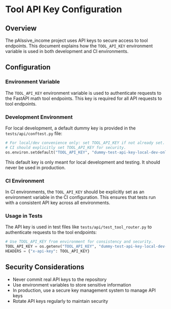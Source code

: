 # Tool API Key Configuration

## Overview

The pAIssive_income project uses API keys to secure access to tool endpoints. This document explains how the `TOOL_API_KEY` environment variable is used in both development and CI environments.

## Configuration

### Environment Variable

The `TOOL_API_KEY` environment variable is used to authenticate requests to the FastAPI math tool endpoints. This key is required for all API requests to tool endpoints.

### Development Environment

For local development, a default dummy key is provided in the `tests/api/conftest.py` file:

```python
# For local/dev convenience only: set TOOL_API_KEY if not already set.
# CI should explicitly set TOOL_API_KEY for security.
os.environ.setdefault("TOOL_API_KEY", "dummy-test-api-key-local-dev-only")
```

This default key is only meant for local development and testing. It should never be used in production.

### CI Environment

In CI environments, the `TOOL_API_KEY` should be explicitly set as an environment variable in the CI configuration. This ensures that tests run with a consistent API key across all environments.

### Usage in Tests

The API key is used in test files like `tests/api/test_tool_router.py` to authenticate requests to the tool endpoints:

```python
# Use TOOL_API_KEY from environment for consistency and security.
TOOL_API_KEY = os.getenv("TOOL_API_KEY", "dummy-test-api-key-local-dev-only")
HEADERS = {"x-api-key": TOOL_API_KEY}
```

## Security Considerations

- Never commit real API keys to the repository
- Use environment variables to store sensitive information
- In production, use a secure key management system to manage API keys
- Rotate API keys regularly to maintain security